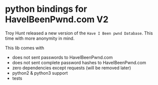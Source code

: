 # python bindings for HaveIBeenPwnd.com V2

Troy Hunt released a new version of the `Have I Been pwnd Database`. This time with more anonymity
in mind.

This lib comes with

* does not sent passwords to HaveIBeenPwnd.com
* does not sent complete password hashes to HaveIBeenPwnd.com
* zero dependencies except requests (will be removed later)
* python2 & python3 support
* tests
